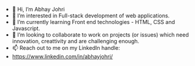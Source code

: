 - 👋 Hi, I’m Abhay Johri
- 👀 I’m interested in Full-stack development of web applications. 
- 🌱 I’m currently learning Front end technologies - HTML, CSS and Javascript.
- 💞️ I’m looking to collaborate to work on projects (or issues) which need innovation, creattivity and are challenging enough. 
- 📫 Reach out to me on my LinkedIn handle: 
- https://www.linkedin.com/in/abhayjohri/

<!---
abhayjohri23/abhayjohri23 is a ✨ special ✨ repository because its `README.md` (this file) appears on your GitHub profile.
You can click the Preview link to take a look at your changes.
--->
